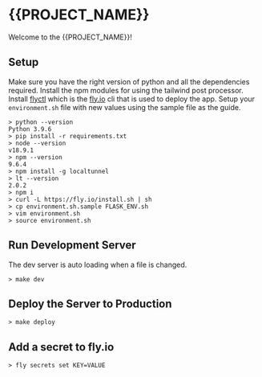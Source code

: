 # {{PROJECT_NAME}}

Welcome to the {{PROJECT_NAME}}!

## Setup

Make sure you have the right version of python and all the dependencies
required. Install the npm modules for using the tailwind post processor.
Install [flyctl](https://fly.io/docs/hands-on/install-flyctl/) which is the
[fly.io](https://fly.io/) cli that is used to deploy the app. Setup your
`environment.sh` file with new values using the sample file as the guide.

```shell
> python --version
Python 3.9.6
> pip install -r requirements.txt
> node --version
v18.9.1
> npm --version
9.6.4
> npm install -g localtunnel
> lt --version
2.0.2
> npm i
> curl -L https://fly.io/install.sh | sh
> cp environment.sh.sample FLASK_ENV.sh
> vim environment.sh
> source environment.sh
```

## Run Development Server

The dev server is auto loading when a file is changed.

```
> make dev
```

## Deploy the Server to Production

```
> make deploy
```

## Add a secret to fly.io

```
> fly secrets set KEY=VALUE
```
